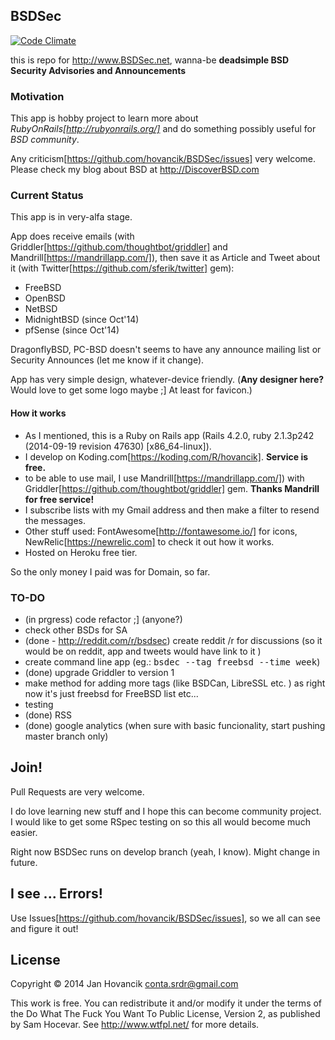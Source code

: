 ## BSDSec
[![Code Climate](https://codeclimate.com/github/hovancik/BSDSec/badges/gpa.svg)](https://codeclimate.com/github/hovancik/BSDSec)

this is repo for http://www.BSDSec.net, wanna-be <b>deadsimple BSD Security Advisories and Announcements</b>

### Motivation

This app is hobby project to learn more about <i>RubyOnRails[http://rubyonrails.org/]</i> and do something possibly useful for <i>BSD community</i>. 

Any criticism[https://github.com/hovancik/BSDSec/issues] very welcome. Please check my blog about BSD at http://DiscoverBSD.com

### Current Status

This app is in very-alfa stage. 

App does receive emails (with Griddler[https://github.com/thoughtbot/griddler] and Mandrill[https://mandrillapp.com/]), then save it as Article and Tweet about it (with Twitter[https://github.com/sferik/twitter] gem): 
* FreeBSD 
* OpenBSD
* NetBSD
* MidnightBSD (since Oct'14)
* pfSense (since Oct'14)

DragonflyBSD, PC-BSD doesn't seems to have any announce mailing list or Security Announces (let me know if it change).

App has very simple design, whatever-device friendly. (<b>Any designer here?</b> Would love to get some logo maybe ;] At least for favicon.) 

#### How it works
* As I mentioned, this is a Ruby on Rails app (Rails 4.2.0, ruby 2.1.3p242 (2014-09-19 revision 47630) [x86_64-linux]). 
* I develop on Koding.com[https://koding.com/R/hovancik]. <b>Service is free.</b>
* to be able to use mail, I use Mandrill[https://mandrillapp.com/]) with Griddler[https://github.com/thoughtbot/griddler] gem. <b>Thanks Mandrill for free service!</b>
* I subscribe lists with my Gmail address and then make a filter to resend the messages. 
* Other stuff used: FontAwesome[http://fontawesome.io/] for icons, NewRelic[https://newrelic.com] to check it out how it works.  
* Hosted on Heroku free tier.


So the only money I paid was for Domain, so far.

### TO-DO
* (in prgress) code refactor ;] (anyone?)
* check other BSDs for SA 
* (done - http://reddit.com/r/bsdsec) create reddit /r for discussions (so it would be on reddit, app and tweets would have link to it )
* create command line app (eg.: <tt>bsdec --tag freebsd --time week</tt>) 
* (done) upgrade Griddler to version 1
* make method for adding more tags (like BSDCan, LibreSSL etc. ) as right now it's just freebsd for FreeBSD list etc...
* testing
* (done)  RSS 
* (done) google analytics (when sure with basic funcionality, start pushing master branch only)

## Join! 

Pull Requests are very welcome. 

I do love learning new stuff and I hope this can become community project. I would like to get some RSpec testing on so this all would become much easier. 

Right now BSDSec runs on develop branch (yeah, I know). Might change in future.

## I see ... Errors!

Use Issues[https://github.com/hovancik/BSDSec/issues], so we all can see and figure it out!

## License

Copyright © 2014 Jan Hovancik <conta.srdr@gmail.com>

This work is free. You can redistribute it and/or modify it under the
terms of the Do What The Fuck You Want To Public License, Version 2,
as published by Sam Hocevar. See http://www.wtfpl.net/ for more details.